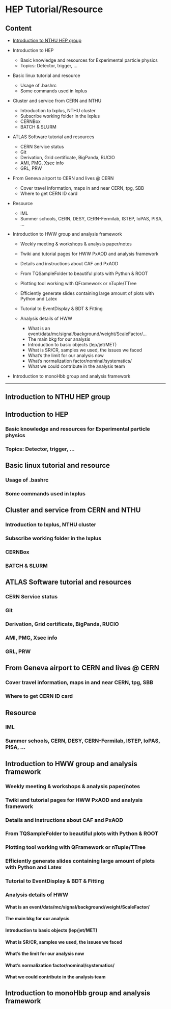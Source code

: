 # HEP Tutorial/Resource

## Content

* [Introduction to NTHU HEP group](https://github.com/nthu-hep-expt/hep_tutorial/blob/master/README.md#introduction-to-nthu-hep-group)

* Introduction to HEP
  * Basic knowledge and resources for Experimental particle physics
  * Topics: Detector, trigger, ... 

* Basic linux tutorial and resource
  * Usage of .bashrc
  * Some commands used in lxplus

* Cluster and service from CERN and NTHU
  * Introduction to lxplus, NTHU cluster
  * Subscribe working folder in the lxplus
  * CERNBox
  * BATCH & SLURM

* ATLAS Software tutorial and resources
  * CERN Service status
  * Git
  * Derivation, Grid certificate, BigPanda, RUCIO
  * AMI, PMG, Xsec info
  * GRL, PRW
  
* From Geneva airport to CERN and lives @ CERN
  * Cover travel information, maps in and near CERN, tpg, SBB
  * Where to get CERN ID card
  
* Resource
  * IML
  * Summer schools, CERN, DESY, CERN-Fermilab, ISTEP, IoPAS, PISA, ...

* Introduction to HWW group and analysis framework
  * Weekly meeting & workshops & analysis paper/notes
  * Twiki and tutorial pages for HWW PxAOD and analysis framework
  * Details and instructions about CAF and PxAOD
  * From TQSampleFolder to beautiful plots with Python & ROOT
  * Plotting tool working with QFramework or nTuple/TTree
  * Efficiently generate slides containing large amount of plots with Python and Latex
  * Tutorial to EventDisplay & BDT & Fitting
  * Analysis details of HWW 
  
    * What is an event/data/mc/signal/background/weight/ScaleFactor/...
    * The main bkg for our analysis
    * Introduction to basic objects (lep/jet/MET)
    * What is SR/CR, samples we used, the issues we faced
    * What’s the limit for our analysis now
    * What’s normalization factor/nominal/systematics/
    * What we could contribute in the analysis team

* Introduction to monoHbb group and analysis framework

---

## Introduction to NTHU HEP group

## Introduction to HEP
### Basic knowledge and resources for Experimental particle physics
### Topics: Detector, trigger, ... 

## Basic linux tutorial and resource
### Usage of .bashrc
### Some commands used in lxplus

## Cluster and service from CERN and NTHU
### Introduction to lxplus, NTHU cluster
### Subscribe working folder in the lxplus
### CERNBox
### BATCH & SLURM

## ATLAS Software tutorial and resources
### CERN Service status
### Git
### Derivation, Grid certificate, BigPanda, RUCIO
### AMI, PMG, Xsec info
### GRL, PRW

## From Geneva airport to CERN and lives @ CERN
### Cover travel information, maps in and near CERN, tpg, SBB
### Where to get CERN ID card

## Resource
### IML
### Summer schools, CERN, DESY, CERN-Fermilab, ISTEP, IoPAS, PISA, ...

## Introduction to HWW group and analysis framework
### Weekly meeting & workshops & analysis paper/notes
### Twiki and tutorial pages for HWW PxAOD and analysis framework
### Details and instructions about CAF and PxAOD
### From TQSampleFolder to beautiful plots with Python & ROOT
### Plotting tool working with QFramework or nTuple/TTree
### Efficiently generate slides containing large amount of plots with Python and Latex
### Tutorial to EventDisplay & BDT & Fitting
### Analysis details of HWW 
#### What is an event/data/mc/signal/background/weight/ScaleFactor/
#### The main bkg for our analysis
#### Introduction to basic objects (lep/jet/MET)
#### What is SR/CR, samples we used, the issues we faced
#### What’s the limit for our analysis now
#### What’s normalization factor/nominal/systematics/
#### What we could contribute in the analysis team

## Introduction to monoHbb group and analysis framework
